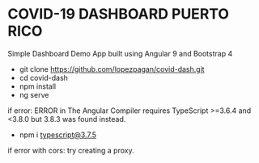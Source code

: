 # COVID-19 DASHBOARD PUERTO RICO

Simple Dashboard Demo App built using Angular 9 and Bootstrap 4

- git clone https://github.com/lopezpagan/covid-dash.git
- cd covid-dash
- npm install
- ng serve

if error: ERROR in The Angular Compiler requires TypeScript >=3.6.4 and <3.8.0 but 3.8.3 was found instead.
- npm i typescript@3.7.5

if error with cors: try creating a proxy.